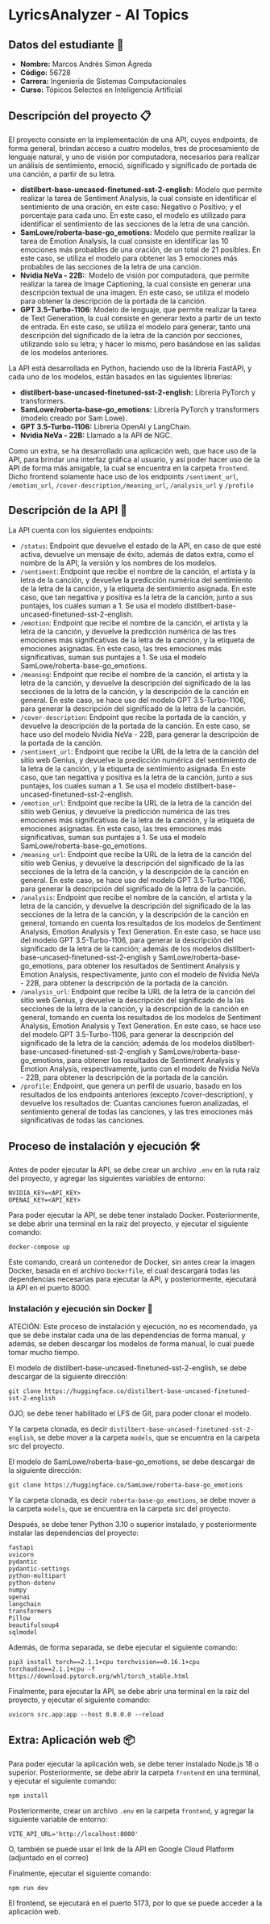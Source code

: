 # LyricsAnalyzer - AI Topics
## Datos del estudiante 📝
* **Nombre:** Marcos Andrés Simon Ágreda
* **Código:** 56728
* **Carrera:** Ingeniería de Sistemas Computacionales
* **Curso:** Tópicos Selectos en Inteligencia Artificial

## Descripción del proyecto 📋

El proyecto consiste en la implementación de una API, cuyos endpoints, de forma general, brindan acceso a cuatro modelos, tres de procesamiento de lenguaje natural, y uno de visión por computadora, necesarios para realizar un análisis de sentimiento, emoció, significado y significado de portada de una canción, a partir de su letra.

- **distilbert-base-uncased-finetuned-sst-2-english:** Modelo que permite realizar la tarea de Sentiment Analysis, la cual consiste en identificar el sentimiento de una oración, en este caso: Negativo o Positivo; y el porcentaje para cada uno. En este caso, el modelo es utilizado para identificar el sentimiento de las secciones de la letra de una canción.
- **SamLowe/roberta-base-go_emotions:** Modelo que permite realizar la tarea de Emotion Analysis, la cual consiste en identificar las 10 emociones más probables de una oración, de un total de 21 posibles. En este caso, se utiliza el modelo para obtener las 3 emociones más probables de las secciones de la letra de una canción.
- **Nvidia NeVa - 22B:**: Modelo de visión por computadora, que permite realizar la tarea de Image Captioning, la cual consiste en generar una descripción textual de una imagen. En este caso, se utiliza el modelo para obtener la descripción de la portada de la canción.
- **GPT 3.5-Turbo-1106**: Modelo de lenguaje, que permite realizar la tarea de Text Generation, la cual consiste en generar texto a partir de un texto de entrada. En este caso, se utiliza el modelo para generar, tanto una descripción del significado de la letra de la canción por secciones, utilizando solo su letra; y hacer lo mismo, pero basándose en las salidas de los modelos anteriores.

La API está desarrollada en Python, haciendo uso de la librería FastAPI, y cada uno de los modelos, están basados en las siguientes librerías:

- **distilbert-base-uncased-finetuned-sst-2-english:** Librería PyTorch y transformers.
- **SamLowe/roberta-base-go_emotions:** Librería PyTorch y transformers (modelo creado por Sam Lowe).
- **GPT 3.5-Turbo-1106:** Librería OpenAI y LangChain.
- **Nvidia NeVa - 22B:** Llamado a la API de NGC.

Como un extra, se ha desarrollado una aplicación web, que hace uso de la API, para brindar una interfaz gráfica al usuario, y así poder hacer uso de la API de forma más amigable, la cual se encuentra en la carpeta `frontend`. Dicho frontend solamente hace uso de los endpoints `/sentiment_url`, `/emotion_url`, `/cover-description`,`/meaning_url`, `/analysis_url` y `/profile`

## Descripción de la API 🚀

La API cuenta con los siguientes endpoints:

* `/status`: Endpoint que devuelve el estado de la API, en caso de que esté activa, devuelve un mensaje de éxito, además de datos extra, como el nombre de la API, la versión y los nombres de los modelos.
* `/sentiment`: Endpoint que recibe el nombre de la canción, el artista y la letra de la canción, y devuelve la predicción numérica del sentimiento de la letra de la canción, y la etiqueta de sentimiento asignada. En este caso, que tan negattiva y positiva es la letra de la canción, junto a sus puntajes, los cuales suman a 1. Se usa el modelo distilbert-base-uncased-finetuned-sst-2-english.
* `/emotion`: Endpoint que recibe el nombre de la canción, el artista y la letra de la canción, y devuelve la predicción numérica de las tres emociones más significativas de la letra de la canción, y la etiqueta de emociones asignadas. En este caso, las tres emociones más significativas, suman sus puntajes a 1. Se usa el modelo SamLowe/roberta-base-go_emotions.
* `/meaning`: Endpoint que recibe el nombre de la canción, el artista y la letra de la canción, y devuelve la descripción del significado de la las secciones de la letra de la canción, y la descripción de la canción en general. En este caso, se hace uso del modelo GPT 3.5-Turbo-1106, para generar la descripción del significado de la letra de la canción.
* `/cover-description`: Endpoint que recibe la portada de la canción, y devuelve la descripción de la portada de la canción. En este caso, se hace uso del modelo Nvidia NeVa - 22B, para generar la descripción de la portada de la canción.
* `/sentiment_url`: Endpoint que recibe la URL de la letra de la canción del sitio web Genius, y devuelve la predicción numérica del sentimiento de la letra de la canción, y la etiqueta de sentimiento asignada. En este caso, que tan negattiva y positiva es la letra de la canción, junto a sus puntajes, los cuales suman a 1. Se usa el modelo distilbert-base-uncased-finetuned-sst-2-english.
* `/emotion_url`: Endpoint que recibe la URL de la letra de la canción del sitio web Genius, y devuelve la predicción numérica de las tres emociones más significativas de la letra de la canción, y la etiqueta de emociones asignadas. En este caso, las tres emociones más significativas, suman sus puntajes a 1. Se usa el modelo SamLowe/roberta-base-go_emotions.
* `/meaning_url`: Endpoint que recibe la URL de la letra de la canción del sitio web Genius, y devuelve la descripción del significado de la las secciones de la letra de la canción, y la descripción de la canción en general. En este caso, se hace uso del modelo GPT 3.5-Turbo-1106, para generar la descripción del significado de la letra de la canción.
* `/analysis`: Endpoint que recibe el nombre de la canción, el artista y la letra de la canción, y devuelve la descripción del significado de la las secciones de la letra de la canción, y la descripción de la canción en general, tomando en cuenta los resultados de los modelos de Sentiment Analysis, Emotion Analysis y Text Generation. En este caso, se hace uso del modelo GPT 3.5-Turbo-1106, para generar la descripción del significado de la letra de la canción; además de los modelos distilbert-base-uncased-finetuned-sst-2-english y SamLowe/roberta-base-go_emotions, para obtener los resultados de Sentiment Analysis y Emotion Analysis, respectivamente, junto con el modelo de Nvidia NeVa - 22B, para obtener la descripción de la portada de la canción.
* `/analysis_url`: Endpoint que recibe la URL de la letra de la canción del sitio web Genius, y devuelve la descripción del significado de la las secciones de la letra de la canción, y la descripción de la canción en general, tomando en cuenta los resultados de los modelos de Sentiment Analysis, Emotion Analysis y Text Generation. En este caso, se hace uso del modelo GPT 3.5-Turbo-1106, para generar la descripción del significado de la letra de la canción; además de los modelos distilbert-base-uncased-finetuned-sst-2-english y SamLowe/roberta-base-go_emotions, para obtener los resultados de Sentiment Analysis y Emotion Analysis, respectivamente, junto con el modelo de Nvidia NeVa - 22B, para obtener la descripción de la portada de la canción. 
* `/profile`: Endpoint, que genera un perfil de usuario, basado en los resultados de los endpoints anteriores (excepto /cover-description), y devuelve los resultados de: Cuantas canciones fueron analizadas, el sentimiento general de todas las canciones, y las tres emociones más significativas de todas las canciones. 

## Proceso de instalación y ejecución 🛠️

Antes de poder ejecutar la API, se debe crear un archivo `.env` en la ruta raiz del proyecto, y agregar las siguientes variables de entorno:

```
NVIDIA_KEY=<API_KEY>
OPENAI_KEY=<API_KEY>
```

Para poder ejecutar la API, se debe tener instalado Docker. Posteriormente, se debe abrir una terminal en la raiz del proyecto, y ejecutar el siguiente comando:

```
docker-compose up
```

Este comando, creará un contenedor de Docker, sin antes crear la imagen Docker, basada en el archivo `Dockerfile`, el cual descargará todas las dependencias necesarias para ejecutar la API, y posteriormente, ejecutará la API en el puerto 8000.

### Instalación y ejecución sin Docker 🐳

ATECIÓN: Este proceso de instalación y ejecución, no es recomendado, ya que se debe instalar cada una de las dependencias de forma manual, y además, se deben descargar los modelos de forma manual, lo cual puede tomar mucho tiempo.

El modelo de distilbert-base-uncased-finetuned-sst-2-english, se debe descargar de la siguiente dirección:
```
git clone https://huggingface.co/distilbert-base-uncased-finetuned-sst-2-english
```

OJO, se debe tener habilitado el LFS de Git, para poder clonar el modelo.

Y la carpeta clonada, es decir `distilbert-base-uncased-finetuned-sst-2-english`, se debe mover a la carpeta `models`, que se encuentra en la carpeta src del proyecto.

El modelo de SamLowe/roberta-base-go_emotions, se debe descargar de la siguiente dirección:
```
git clone https://huggingface.co/SamLowe/roberta-base-go_emotions
```

Y la carpeta clonada, es decir `roberta-base-go_emotions`, se debe mover a la carpeta `models`, que se encuentra en la carpeta src del proyecto.


Después, se debe tener Python 3.10 o superior instalado, y posteriormente instalar las dependencias del proyecto:

```
fastapi
uvicorn
pydantic
pydantic-settings
python-multipart
python-dotenv
numpy
openai
langchain
transformers
Pillow
beautifulsoup4
sqlmodel
```

Además, de forma separada, se debe ejecutar el siguiente comando:

```
pip3 install torch==2.1.1+cpu torchvision==0.16.1+cpu torchaudio==2.1.1+cpu -f https://download.pytorch.org/whl/torch_stable.html
```
Finalmente, para ejecutar la API, se debe abrir una terminal en la raiz del proyecto, y ejecutar el siguiente comando:

```
uvicorn src.app:app --host 0.0.0.0 --reload
```

## Extra: Aplicación web 📦

Para poder ejecutar la aplicación web, se debe tener instalado Node.js 18 o superior. Posteriormente, se debe abrir la carpeta `frontend` en una terminal, y ejecutar el siguiente comando:

```
npm install
```

Posteriormente, crear un archivo `.env` en la carpeta `frontend`, y agregar la siguiente variable de entorno:

```
VITE_API_URL='http://localhost:8000'
``` 
O, también se puede usar el link de la API en Google Cloud Platform (adjuntado en el correo)

Finalmente, ejecutar el siguiente comando:

```
npm run dev
```

El frontend, se ejecutará en el puerto 5173, por lo que se puede acceder a la aplicación web.

